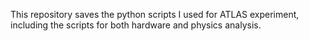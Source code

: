 This repository saves the python scripts I used for ATLAS experiment, 
including the scripts for both hardware and physics analysis.
